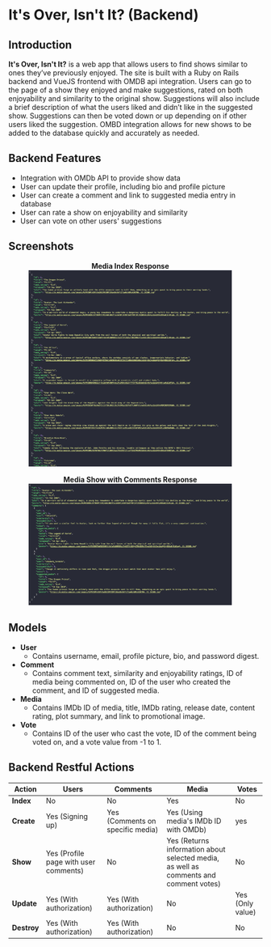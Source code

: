 # It's Over, Isn't It? (Backend)
## Introduction
**It's Over, Isn't It?** is a web app that allows users to find shows similar to ones they’ve previously enjoyed. The site is built with a Ruby on Rails backend and VueJS frontend with OMDB api integration. Users can go to the page of a show they enjoyed and make suggestions, rated on both enjoyability and similarity to the original show. Suggestions will also include a brief description of what the users liked and didn’t like in the suggested show. Suggestions can then be voted down or up depending on if other users liked the suggestion. OMBD integration allows for new shows to be added to the database quickly and accurately as needed. 


## Backend Features
- Integration with OMDb API to provide show data
- User can update their profile, including bio and profile picture
- User can create a comment and link to suggested media entry in database
- User can rate a show on enjoyability and similarity
- User can vote on other users' suggestions

## Screenshots

<figure style="width: 80%;">
  <figcaption align="center"><b>Media Index Response</b></figcaption>
  <img src="Screenshots/MediaIndex.png"
  alt="Media index response." >
</figure>

<figure style="width: 80%;">
<figcaption align="center"><b>Media Show with Comments Response</b></figcaption>
  <img src="Screenshots/MediaShow.png"
  alt="Media show response with comments.">
</figure>



	
## Models

- **User**
	+ Contains username, email, profile picture, bio, and password digest.
- **Comment**
	+ Contains comment text, similarity and enjoyability ratings, ID of media being commented on, ID of the user who created the comment, and ID of suggested media.
- **Media**
	+ Contains IMDb ID of media, title, IMDb rating, release date, content rating, plot summary, and link to promotional image.
- **Vote**
	+ Contains ID of the user who cast the vote, ID of the comment being voted on, and a vote value from -1 to 1.

## Backend Restful Actions
Action | Users | Comments | Media | Votes
-------|------|----------|--------|-------
**Index**| No | No | Yes | No
**Create**| Yes (Signing up) | Yes (Comments on specific media) | Yes (Using media's IMDb ID with OMDb) | yes
**Show** | Yes (Profile page with user comments) | No | Yes (Returns information about selected media, as well as comments and comment votes) | No
**Update** | Yes (With authorization) | Yes (With authorization) | No | Yes (Only value)
**Destroy** | Yes (With authorization)| Yes (With authorization)| No | No
